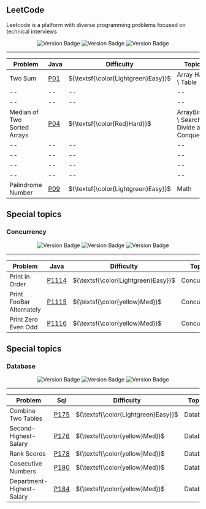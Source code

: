 ## LeetCode

Leetcode is a platform with diverse programming problems focused on technical interviews

<div align="center">
  <img src="https://img.shields.io/badge/Easy-2-gray?style=flat&logo=easy&labelColor=green" alt="Version Badge"/>
  <img src="https://img.shields.io/badge/Med.-0-gray?style=flat&logo=med&labelColor=yellow" alt="Version Badge"/>
  <img src="https://img.shields.io/badge/Hard-1-gray?style=flat&logo=hard&labelColor=red" alt="Version Badge"/>
</div>

---

| Problem | Java | Difficulty | Topics | Beats |
| -- | -- | -- | -- | -- |
| Two Sum | [P01](Java/1-Two-Sum/problem.java) | ${\textsf{\color{Lightgreen}Easy}}$ | Array Hash \ Table | 98.63% |
| -- | -- | -- | -- |
| -- | -- | -- | -- |
| Median of Two Sorted Arrays | [P04](Java/4-Median-Of-Two-Sorted-Arrays) | ${\textsf{\color{Red}Hard}}$ | ArrayBinary \ Search \ Divide and Conquer | 31.53% |
| -- | -- | -- | -- |
| -- | -- | -- | -- |
| -- | -- | -- | -- |
| -- | -- | -- | -- |
| Palindrome Number | [P09](Java/9-Palindrome-Number/problem.java) | ${\textsf{\color{Lightgreen}Easy}}$ | Math | 100.00% |

## Special topics

### Concurrency

<div align="center">
  <img src="https://img.shields.io/badge/Easy-1-gray?style=flat&logo=easy&labelColor=green" alt="Version Badge"/>
  <img src="https://img.shields.io/badge/Med.-2-gray?style=flat&logo=med&labelColor=yellow" alt="Version Badge"/>
  <img src="https://img.shields.io/badge/Hard-0-gray?style=flat&logo=hard&labelColor=red" alt="Version Badge"/>
</div>

---

| Problem | Java | Difficulty | Topics | Beats |
| -- | -- | -- | -- | -- |
| Print in Order | [P1114](Java/1114-Print-In-Order/problem.java) | ${\textsf{\color{Lightgreen}Easy}}$ | Concurrency |
| Print FooBar Alternately | [P1115](Java/1115-Print-FooBar-Alternately/problem.java) | ${\textsf{\color{yellow}Med}}$ | Concurrency |
| Print Zero Even Odd | [P1116](Java/1116-Print-Zero-Even-Odd/problem.java) | ${\textsf{\color{yellow}Med}}$ | Concurrency | 99.88% |

## Special topics

### Database

<div align="center">
  <img src="https://img.shields.io/badge/Easy-1-gray?style=flat&logo=easy&labelColor=green" alt="Version Badge"/>
  <img src="https://img.shields.io/badge/Med.-4-gray?style=flat&logo=med&labelColor=yellow" alt="Version Badge"/>
  <img src="https://img.shields.io/badge/Hard-0-gray?style=flat&logo=hard&labelColor=red" alt="Version Badge"/>
</div>

---
 
| Problem | Sql | Difficulty | Topics | Beats |
| -- | -- | -- | -- | -- |
| Combine Two Tables | [P175](Sql/175-Combine-Two-Tables/problem.sql) | ${\textsf{\color{Lightgreen}Easy}}$ | Database | 96.69% |
| Second-Highest-Salary | [P176](Sql/176-Second-Highest-Salary/problem.sql) | ${\textsf{\color{yellow}Med}}$| Database | 98.31% |
| Rank Scores | [P178](Sql/178-Rank-Scores/problem.sql) | ${\textsf{\color{yellow}Med}}$ | Database | 84.54% |
| Cosecutive Numbers | [P180](Sql/180-Cosecutive-Numbers/problem.sql) | ${\textsf{\color{yellow}Med}}$ | Database | 17.50% |
| Department-Highest-Salary | [P184](Sql/184-Department-Highest-Salary/problem.sql) | ${\textsf{\color{yellow}Med}}$| Database | 89.98% |
 
